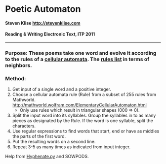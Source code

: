Poetic Automaton
=====

#### Steven Klise <http://stevenklise.com>
#### Reading & Writing Electronic Text, ITP 2011

----

### Purpose: These poems take one word and evolve it according to the rules of a [cellular automata](http://mathworld.wolfram.com/ElementaryCellularAutomaton.html). The [rules list](http://atlas.wolfram.com/01/01/views/3/TableView.html) in terms of neighbors.

### Method:

1. Get input of a single word and a positive integer.
2. Choose a cellular automata rule (Rule)  from a subset of 255 rules from Mathworld. <http://mathworld.wolfram.com/ElementaryCellularAutomaton.html>
	- Only use rules which result in triangular shapes (000 => 0).
3. Split the input word into its syllables. Group the syllables in to as many pieces as designated by the Rule. If the word is one syllable, split the characters.
4. Use regular expressions to find words that start, end or have as middles the parts of the first word.
5. Put the resulting words on a second line.
6. Repeat 3-5 as many times as indicated from input integer.


Help from [Hyphenate.py](http://nedbatchelder.com/code/modules/hyphenate.html) and SOWPODS.